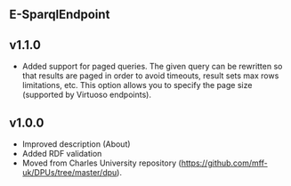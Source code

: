 E-SparqlEndpoint
----------

v1.1.0
---
* Added support for paged queries. The given query can be rewritten so that results are paged in order to avoid timeouts, result sets max rows limitations, etc. This option allows you to specify the page size (supported by Virtuoso endpoints).

v1.0.0
---
* Improved description (About)
* Added RDF validation
* Moved from Charles University repository (https://github.com/mff-uk/DPUs/tree/master/dpu).
